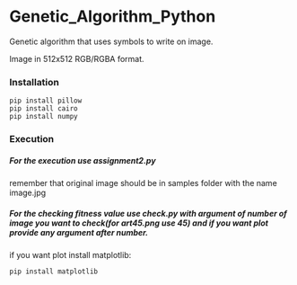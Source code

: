 # Genetic_Algorithm_Python
Genetic algorithm that uses symbols to write on image.

Image in 512x512 RGB/RGBA format. 

### Installation
```
pip install pillow
pip install cairo
pip install numpy
```
### Execution
##### For the execution use assignment2.py
remember that original image should be in samples folder with the name image.jpg
##### For the checking fitness value use check.py with argument of number of image you want to check(for art45.png use 45) and if you want plot provide any argument after number.
if you want plot install matplotlib:
```
pip install matplotlib
```
